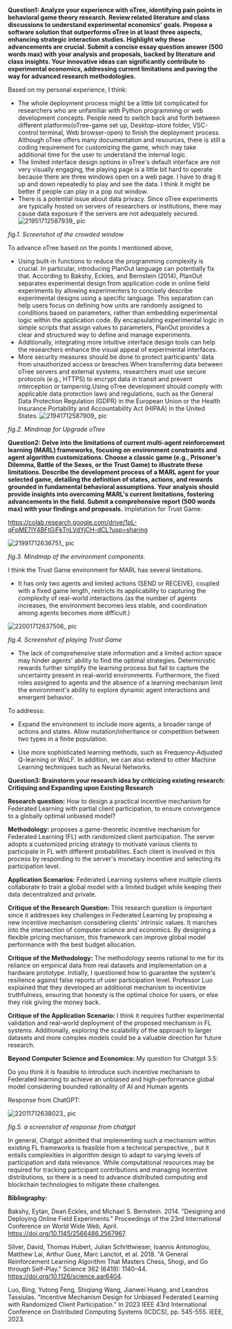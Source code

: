 **Question1: Analyze your experience with oTree, identifying pain points in behavioral game theory research. Review related literature and class discussions to understand experimental economics' goals. Propose a software solution that outperforms oTree in at least three aspects, enhancing strategic interaction studies. Highlight why these advancements are crucial. Submit a concise essay question answer (500 words max) with your analysis and proposals, backed by literature and class insights. Your innovative ideas can significantly contribute to experimental economics, addressing current limitations and paving the way for advanced research methodologies.**

Based on my personal experience, I think:
- The whole deployment process might be a little bit complicated for researchers who are unfamiliar with Python programming or web development concepts. People need to switch back and forth between different platforms(oTree-game set up, Desktop-store folder, VSC-control terminal, Web browser-open) to finish the deployment process. Although oTree offers many documentation and resources, there is still a coding requirement for customizing the game, which may take additional time for the user to understand the internal logic.
- The limited interface design options in oTree's default interface are not very visually engaging, the playing page is a little bit hard to operate because there are three windows open on a web page. I have to drag it up and down repeatedly to play and see the data. I think it might be better if people can play in a pop out window.
- There is a potential issue about data privacy. Since oTree experiments are typically hosted on servers of researchers or institutions, there may cause data exposure if the servers are not adequately secured.
![21951712587939_ pic](https://github.com/Rising-Stars-by-Sunshine/Yixin_Yue/assets/164857136/e0453c81-2b93-4166-9616-220c92728a43)

*fig.1. Screenshot of the crowded window*


To advance oTree based on the points I mentioned above, 
- Using built-in functions to reduce the programming complexity is crucial. In particular, introducing PlanOut language can potentially fix that. According to Bakshy, Eckles, and Bernstein (2014), PlanOut separates experimental design from application code in online field experiments by allowing experimenters to concisely describe experimental designs using a specific language. This separation can help users focus on defining how units are randomly assigned to conditions based on parameters, rather than embedding experimental logic within the application code. By encapsulating experimental logic in simple scripts that assign values to parameters, PlanOut provides a clear and structured way to define and manage experiments.
- Additionally, integrating more intuitive interface design tools can help the researchers enhance the visual appeal of experimental interfaces.
- More security measures should be done to protect participants' data from unauthorized access or breaches.When transferring data between oTree servers and external systems, researchers must use secure protocols (e.g., HTTPS) to encrypt data in transit and prevent interception or tampering.Using oTree development should comply with applicable data protection laws and regulations, such as the General Data Protection Regulation (GDPR) in the European Union or the Health Insurance Portability and Accountability Act (HIPAA) in the United States.
![21941712587909_ pic](https://github.com/Rising-Stars-by-Sunshine/Yixin_Yue/assets/164857136/7bd0c2b9-2877-4d53-aa40-1e8e69aa05ad)

*fig.2. Mindmap for Upgrade oTree*



**Question2: Delve into the limitations of current multi-agent reinforcement learning (MARL) frameworks, focusing on environment constraints and agent algorithm customizations. Choose a classic game (e.g., Prisoner's Dilemma, Battle of the Sexes, or the Trust Game) to illustrate these limitations. Describe the development process of a MARL agent for your selected game, detailing the definition of states, actions, and rewards grounded in fundamental behavioral assumptions. Your analysis should provide insights into overcoming MARL's current limitations, fostering advancements in the field. Submit a comprehensive report (500 words max) with your findings and proposals.**
Impletation for Trust Game:

https://colab.research.google.com/drive/1pL-qFpME7lY4BFtGiFkTnLVdYjCH-dCL?usp=sharing

![21991712636751_ pic](https://github.com/Rising-Stars-by-Sunshine/Yixin_Yue/assets/164857136/9a858e4a-5c05-4ce5-bd6e-84289022d7c3)

*fig.3. Mindmap of the environment components.*

I think the Trust Game environment for MARL has several limitations. 
- It has only two agents and limited actions (SEND or RECEIVE), coupled with a fixed game length, restricts its applicability to capturing the complexity of real-world interactions.(as the number of agents increases, the environment becomes less stable, and coordination among agents becomes more difficult.)

![22001712637506_ pic](https://github.com/Rising-Stars-by-Sunshine/Yixin_Yue/assets/164857136/1514ecd4-672d-4c8a-90c4-a0a6f0835628)

*fig.4. Screenshot of playing Trust Game*

- The lack of comprehensive state information and a limited action space may hinder agents' ability to find the optimal strategies. Deterministic rewards further simplify the learning process but fail to capture the uncertainty present in real-world environments. Furthermore, the fixed roles assigned to agents and the absence of a learning mechanism limit the environment's ability to explore dynamic agent interactions and emergent behavior.

To addresss:
- Expand the environment to include more agents, a broader range of actions and states. Allow mutation/inheritance or
competition between two types in a finite population.

- Use more sophisticated learning methods, such as Frequency-Adjusted Q-learning or WoLF. In addition, we can also extend to other Machine Learning techniques such as Neural Networks.

**Question3: Brainstorm your research idea by criticizing existing research: Critiquing and Expanding upon Existing Research**

**Research question:** How to design a practical incentive mechanism for Federated Learning with partial client participation, to ensure convergence to a globally optimal unbiased model? 

**Methodology:** proposes a game-theoretic incentive mechanism for Federated Learning (FL) with randomized client participation. The server adopts a customized pricing strategy to motivate various clients to participate in FL with different probabilities. Each client is involved in this process by responding to the server's monetary incentive and selecting its participation level. 

**Application Scenarios:** Federated Learning systems where multiple clients collaborate to train a global model with a limited budget while keeping their data decentralized and private. 

**Critique of the Research Question:** This research question is important since it addresses key challenges in Federated Learning by proposing a new incentive mechanism considering clients' intrinsic values. It marches into the intersection of computer science and economics. By designing a flexible pricing mechanism, this framework can improve global model performance with the best budget allocation. 

**Critique of the Methodology:** The methodology seems rational to me for its reliance on empirical data from real datasets and implementation on a hardware prototype. Initially, I questioned how to guarantee the system's resilience against false reports of user participation level. Professor Luo explained that they developed an additional mechanism to incentivize truthfulness, ensuring that honesty is the optimal choice for users, or else they risk giving the money back. 

**Critique of the Application Scenario:** I think it requires further experimental validation and real-world deployment of the proposed mechanism in FL systems. Additionally, exploring the scalability of the approach to larger datasets and more complex models could be a valuable direction for future research. 

**Beyond Computer Science and Economics:** 
My question for Chatgpt 3.5:

Do you think it is feasible to introduce such incentive mechanism to Federated learning to achieve an unbiased and high-performance global model considering bounded rationality of AI and Human agents

Response from ChatGPT:

![22011712638023_ pic](https://github.com/Rising-Stars-by-Sunshine/Yixin_Yue/assets/164857136/39d65de1-8470-4735-8bd0-869c8e390100)

*fig.5. a screenshot of response from chatgpt*

In general, Chatgpt admitted that implementing such a mechanism within existing FL frameworks is feasible from a technical perspective, , but it entails complexities in algorithm design to adapt to varying levels of participation and data relevance. While computational resources may be required for tracking participant contributions and managing incentive distributions, so there is a need to advance distributed computing and blockchain technologies to mitigate these challenges. 


**Bibliography:**

Bakshy, Eytan, Dean Eckles, and Michael S. Bernstein. 2014. "Designing and Deploying Online Field Experiments." Proceedings of the 23rd International Conference on World Wide Web, April. https://doi.org/10.1145/2566486.2567967. 

Silver, David, Thomas Hubert, Julian Schrittwieser, Ioannis Antonoglou, Matthew Lai, Arthur Guez, Marc Lanctot, et al. 2018. "A General Reinforcement Learning Algorithm That Masters Chess, Shogi, and Go through Self-Play." Science 362 (6419): 1140–44. https://doi.org/10.1126/science.aar6404. 

Luo, Bing, Yutong Feng, Shiqiang Wang, Jianwei Huang, and Leandros Tassiulas. "Incentive Mechanism Design for Unbiased Federated Learning with Randomized Client Participation." In 2023 IEEE 43rd International Conference on Distributed Computing Systems (ICDCS), pp. 545-555. IEEE, 2023.





